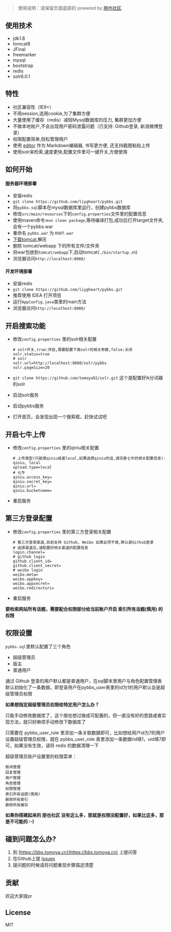 > 使用说明：请保留页面底部的 powered by [朋也社区](http://bbs.tomoya.cn)

## 使用技术

- jdk1.8
- tomcat8
- JFinal
- freemarker
- mysql
- bootstrap
- redis
- solr6.0.1

## 特性

- 社区兼容性（IE9+）
- 不用session,选用cookie,为了集群方便
- 大量使用了缓存（redis）减轻Mysql数据库的压力, 集群更加方便
- 不做本地账户,不会出现用户密码泄露问题（已支持: Github登录, 新浪微博登录）
- 权限配置简单,轻松管理用户
- 使用 [editor](https://github.com/lepture/editor) 作为 Markdown编辑器, 书写更方便, 还支持截图粘贴上传
- 使用solr来检索,速度更快,配置文件里可一键开关,方便使用

## 如何开始

#### 服务器环境部署

- 安装redis
- `git clone https://github.com/liygheart/pybbs.git`
- 将`pybbs.sql`脚本在mysql数据库里运行，创建pybbs数据库
- 修改`src/main/resources`下的`config.properties`文件里的配置信息
- 使用maven命令:`mvn clean package`,等待编译打包,成功后打开target文件夹,会有一个pybbs.war
- 重命名 `pybbs.war` 为 `ROOT.war`
- [下载tomcat](http://tomcat.apache.org),解压
- 删除 tomcat/webapp 下的所有文件/文件夹
- 将war包放到`tomcat/webapp`下,启动tomcat(`./bin/startup.sh`)
- 浏览器访问`http://localhost:8080/`

#### 开发环境部署

- 安装redis
- `git clone https://github.com/liygheart/pybbs.git`
- 推荐使用 IDEA 打开项目
- 运行`AppConfig.java`类里的main方法
- 浏览器访问`http://localhost:8080/`

## 开启搜索功能

- 修改`config.properties` 里的solr相关配置

    ```
    # solr开关,true:开启,需要配置下面solr的相关参数,false:关闭
    solr.status=true
    # solr
    solr.url=http://localhost:8080/solr/pybbs
    solr.pageSize=20
    ```

- `git clone https://github.com/tomoya92/solr.git` 这个是配置好ik分词器的solr
- 启动solr服务
- 启动pybbs服务
- 打开首页，会发现出现一个搜索框，赶快试试吧

## 开启七牛上传

- 修改`config.properties` 里的qiniu相关配置

    ```
    # 上传类型(只能填qiniu或者local,如果选择qiniu的话,请完善七牛的相关配置信息): qiniu, local
    upload.type=local
    # 七牛
    qiniu.access_key=
    qiniu.secret_key=
    qiniu.url=
    qiniu.bucketname=
    ```
    
- 重启服务

## 第三方登录配置

- 修改`config.properties` 里的第三方登录相关配置

    ```
    # 第三方登录渠道,目前支持 Github, Weibo 如果此项不填,默认是Github登录
    # 选择渠道后,请配置好相关渠道的配置信息
    login.channel=
    # github login
    github.client_id=
    github.client_secret=
    # weibo login
    weibo.meta=
    weibo.appkey=
    weibo.appsecret=
    weibo.redirecturi=
    ```

- 重启服务

**要检索网站所有话题，需要配合权限部分给当前账户开启 索引所有话题(慎用) 的权限**

## 权限设置

`pybbs.sql`里默认配置了三个角色

- 超级管理员
- 版主
- 普通用户

通过 Github 登录的用户默认都是普通用户，在sql脚本里用户与角色配置管理表默认初始化了一条数据，即登录用户在pybbs_user表里的id为1的用户默认会是超级管理员权限

**如果想指定超级管理员权限给特定用户怎么办？**

只能手动修改数据库了，这个朋也想过做成可配置的，但一直没有好的思路或者实现方法，就只好麻烦手动修改下数据库了

只需要在 pybbs_user_role 里添加一条关联数据即可，比如想给用户id为7的用户设置超级管理员权限，就在 pybbs_user_role 表里添加一条数据rid填1，uid填7即可，如果没有生效，请将 redis 的数据清理一下

超级管理员账户设置里的权限菜单：

```
板块管理
回复管理
用户管理
角色管理
权限管理
索引所有话题(慎用)
删除所有索引
删除所有缓存
```

**如果你搭建起来的 朋也社区 没有这么多，那就是权限没配置好，如果比这多，那是不可能的 :-)**

## 碰到问题怎么办?

1. 到 [https://bbs.tomoya.cn](https://bbs.tomoya.cn) 上提问答
2. 在Github上提 [Issues](https://github.com/tomoya92/pybbs/issues)
3. 提问题的时候请将问题重现步骤描述清楚

## 贡献

欢迎大家提pr

## License

MIT
